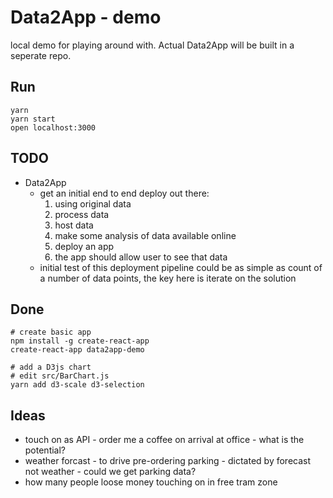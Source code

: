 # Data2App - demo

local demo for playing around with. Actual Data2App will be built
in a seperate repo.

## Run

```
yarn
yarn start
open localhost:3000
```

## TODO
- Data2App
  - get an initial end to end deploy out there:
    1. using original data
    1. process data
    1. host data
    1. make some analysis of data available online
    1. deploy an app
    1. the app should allow user to see that data
  - initial test of this deployment pipeline could be as simple as count of a
    number of data points, the key here is iterate on the solution

## Done

```
# create basic app
npm install -g create-react-app
create-react-app data2app-demo

# add a D3js chart
# edit src/BarChart.js
yarn add d3-scale d3-selection
```

## Ideas
  * touch on as API - order me a coffee on arrival at office - what is the potential?
  * weather forcast - to drive pre-ordering parking - dictated by forecast
    not weather - could we get parking data?
  * how many people loose money touching on in free tram zone

